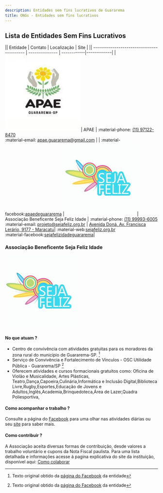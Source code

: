 ```yaml
---
description: Entidades sem fins lucrativos de Guararema
title: ONGs - Entidades sem fins lucrativos
---
```




## Lista de Entidades Sem Fins Lucrativos

|| Entidade                                    | Contato        | Localização | Site        |
|| ------------------------------------------- | --------------- | ------------|-------------|
|![APAE](arquivos\organizacoes\apae.jpg)| APAE                                        | :material-phone: [(11) 97122-8470](tel:1197122-8470)  <br> :material-email: [apae.guararema@gmail.com](mailto:apae.guararema@gmail.com)     |  | :material-facebook:[apaedeguararema](https://www.facebook.com/apaedeguararema)
|![SejaFeliz](arquivos\organizacoes\sejafeliz.jpg)| Associação Beneficente Seja Feliz Idade     | :material-phone: [(11) 99993-6005](tel:1199993-6005)  <br> :material-email: [projeto@sejafeliz.org.br](mailto:projeto@sejafeliz.org.br) |  [Avenida Doná, Av. Francisca Lerário, 9177 - Maracatu](https://goo.gl/maps/KQGANtrRRdRc8j6t5)| :material-web:[sejafeliz.org.br](http://www.sejafeliz.org.br/) <br> :material-facebook:[sejafelizidadeguararema](https://fb.com/sejafelizidadeguararema/)|



### Associação Beneficente Seja Feliz Idade 


![SejaFeliz](arquivos\organizacoes\sejafeliz.jpg)


#### No que atuam ?

- Centro de convivência com atividades gratuitas para os moradores da zona rural do município de Guararema-SP. [^1]
- Serviço de Convivência e Fortalecimento de Vínculos - OSC Utilidade Pública - Guararema/SP [^1]
- Oferecem atividades e cursos formacionais gratuitos como:  Oficina de Violão e Musicalidade, Artes Plásticas, Teatro,Dança,Capoeira,Culinária,Informática e Inclusão Digital,Biblioteca Livre,Rugby,Esportes,Educação de Jovens e Adultos,Inglês,Academia,Brinquedoteca,Área de Lazer,Quadra Poliesportiva,

#### Como acompanhar o trabalho ?

Consulte a página do [Facebook](https://www.facebook.com/sejafelizidadeguararema/) para uma olhar nas atividades diárias ou seu [site](https://www.sejafeliz.org.br/) para saber mais.

#### Como contribuir ?

A Associação aceita diversas formas de contribuição, desde valores a trabalho voluntário e cupons da Nota Fiscal paulista.
Para uma lista detalhada e informações acesse á pagina explicativa do site da instituição, disponível aqui: [Como colaborar](https://www.sejafeliz.org.br/index.php/seja_colaborador/)


[^1]: Texto original obtido da [página do Facebook](https://www.facebook.com/sejafelizidadeguararema/) da entidade


